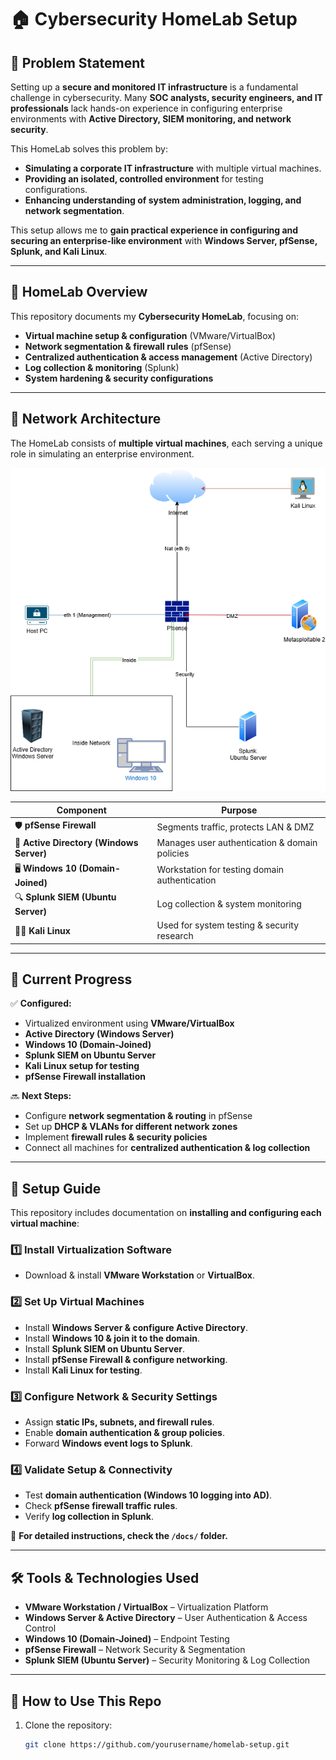 # 🏠 Cybersecurity HomeLab Setup

## 🚨 Problem Statement
Setting up a **secure and monitored IT infrastructure** is a fundamental challenge in cybersecurity. Many **SOC analysts, security engineers, and IT professionals** lack hands-on experience in configuring enterprise environments with **Active Directory, SIEM monitoring, and network security**.

This HomeLab solves this problem by:
- **Simulating a corporate IT infrastructure** with multiple virtual machines.
- **Providing an isolated, controlled environment** for testing configurations.
- **Enhancing understanding of system administration, logging, and network segmentation**.

This setup allows me to **gain practical experience in configuring and securing an enterprise-like environment** with **Windows Server, pfSense, Splunk, and Kali Linux**.

---

## 📌 HomeLab Overview
This repository documents my **Cybersecurity HomeLab**, focusing on:
- **Virtual machine setup & configuration** (VMware/VirtualBox)
- **Network segmentation & firewall rules** (pfSense)
- **Centralized authentication & access management** (Active Directory)
- **Log collection & monitoring** (Splunk)
- **System hardening & security configurations**

---

## 📍 Network Architecture
The HomeLab consists of **multiple virtual machines**, each serving a unique role in simulating an enterprise environment.

![](Untitled%20Diagram.drawio.png)

| **Component**            | **Purpose** |
|-------------------------|-------------|
| 🛡 **pfSense Firewall** | Segments traffic, protects LAN & DMZ |
| 💾 **Active Directory (Windows Server)** | Manages user authentication & domain policies |
| 🖥 **Windows 10 (Domain-Joined)** | Workstation for testing domain authentication |
| 🔍 **Splunk SIEM (Ubuntu Server)** | Log collection & system monitoring |
| 🏴‍☠️ **Kali Linux** | Used for system testing & security research |

---

## 🚀 Current Progress
✅ **Configured:**
- Virtualized environment using **VMware/VirtualBox**
- **Active Directory (Windows Server)**
- **Windows 10 (Domain-Joined)**
- **Splunk SIEM on Ubuntu Server**
- **Kali Linux setup for testing**
- **pfSense Firewall installation**

🔜 **Next Steps:**
- Configure **network segmentation & routing** in pfSense
- Set up **DHCP & VLANs for different network zones**
- Implement **firewall rules & security policies**
- Connect all machines for **centralized authentication & log collection**

---

## 📂 Setup Guide
This repository includes documentation on **installing and configuring each virtual machine**:

### **1️⃣ Install Virtualization Software**
   - Download & install **VMware Workstation** or **VirtualBox**.

### **2️⃣ Set Up Virtual Machines**
   - Install **Windows Server & configure Active Directory**.
   - Install **Windows 10 & join it to the domain**.
   - Install **Splunk SIEM on Ubuntu Server**.
   - Install **pfSense Firewall & configure networking**.
   - Install **Kali Linux for testing**.

### **3️⃣ Configure Network & Security Settings**
   - Assign **static IPs, subnets, and firewall rules**.
   - Enable **domain authentication & group policies**.
   - Forward **Windows event logs to Splunk**.

### **4️⃣ Validate Setup & Connectivity**
   - Test **domain authentication (Windows 10 logging into AD)**.
   - Check **pfSense firewall traffic rules**.
   - Verify **log collection in Splunk**.

📌 **For detailed instructions, check the `/docs/` folder.**

---

## 🛠 Tools & Technologies Used
- **VMware Workstation / VirtualBox** – Virtualization Platform
- **Windows Server & Active Directory** – User Authentication & Access Control
- **Windows 10 (Domain-Joined)** – Endpoint Testing
- **pfSense Firewall** – Network Security & Segmentation
- **Splunk SIEM (Ubuntu Server)** – Security Monitoring & Log Collection

---

## 📂 How to Use This Repo
1. Clone the repository:  
   ```bash
   git clone https://github.com/yourusername/homelab-setup.git
